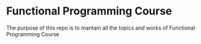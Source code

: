 # Functional Programming Course

The purpose of this repo is to mantain all the topics and works of Functional Programming Course
